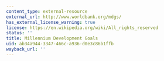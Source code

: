 ```yaml
---
content_type: external-resource
external_url: http://www.worldbank.org/mdgs/
has_external_license_warning: true
license: https://en.wikipedia.org/wiki/All_rights_reserved
status: ''
title: Millennium Development Goals
uid: ab34a944-3347-466c-a936-d0e3c86b1ffb
wayback_url: ''
---
```

